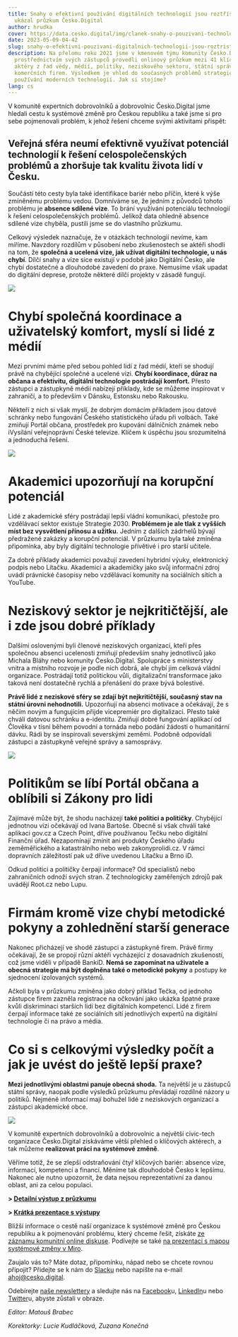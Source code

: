 ```yaml
---
title: Snahy o efektivní používání digitálních technologií jsou roztříštěné,
  ukázal průzkum Česko.Digital
author: hrudka
cover: https://data.cesko.digital/img/clanek-snahy-o-pouzivani-technologii/cover.png
date: 2023-05-09-04-42
slug: snahy-o-efektivni-pouzivani-digitalnich-technologii-jsou-roztristene-ukazal-pruzkum-ceskodigital
description: Na přelomu roku 2021 jsme v kmenovém týmu komunity Česko.Digital
  prostřednictvím svých zástupců provedli onlinový průzkum mezi 41 klíčovými
  aktéry z řad vědy, médií, politiky, neziskového sektoru, státní správy a
  komerčních firem. Výsledkem je vhled do současných problémů strategického
  používání moderních technologií. Jak si stojíme?
lang: cs
---
```

V komunitě expertních dobrovolníků a dobrovolnic Česko.Digital jsme hledali cestu k systémové změně pro Českou republiku a také jsme si pro sebe pojmenovali problém, k jehož řešení chceme svými aktivitami přispět:

## Veřejná sféra neumí efektivně využívat potenciál technologií k řešení celospolečenských problémů a zhoršuje tak kvalitu života lidí v Česku. 

Součástí této cesty byla také identifikace bariér nebo příčin, které k výše zmíněnému problému vedou. Domníváme se, že jedním z původců tohoto problému je **absence sdílené vize**. To brání využívání potenciálu technologií k řešení celospolečenských problémů. Jelikož data ohledně absence sdílené vize chyběla, pustili jsme se do vlastního průzkumu.

Celkový výsledek naznačuje, že v otázkách technologií nevíme, kam míříme. Navzdory rozdílům v působení nebo zkušenostech se aktéři shodli na tom, že **společná a ucelená vize, jak užívat digitální technologie, u nás chybí**. Dílčí snahy a vize sice existují v podobě jako Digitální Česko, ale chybí dostatečné a dlouhodobé zavedení do praxe. Nemusíme však upadat do digitální deprese, protože některé dílčí projekty v zásadě fungují.

![](https://data.cesko.digital/img/clanek-snahy-o-pouzivani-technologii/1.png)

# Chybí společná koordinace a uživatelský komfort, myslí si lidé z médií

Mezi prvními máme před sebou pohled lidí z řad médií, kteří se shodují právě na chybějící společné a ucelené vizi. **Chybí koordinace, důraz na občana a efektivitu, digitální technologie postrádají komfort.** Přesto zástupci a zástupkyně médií nabízejí příklady, kde se můžeme inspirovat v zahraničí, a to především v Dánsku, Estonsku nebo Rakousku.

Někteří z nich si však myslí, že dobrým domácím příkladem jsou datové schránky nebo fungování Českého statistického úřadu při volbách. Také zmiňují Portál občana, prostředek pro kupování dálničních známek nebo iVysílání veřejnoprávní České televize. Klíčem k úspěchu jsou srozumitelná a jednoduchá řešení.

![](https://data.cesko.digital/img/clanek-snahy-o-pouzivani-technologii/3.png)

# Akademici upozorňují na korupční potenciál

Lidé z akademické sféry postrádají lepší vládní komunikaci, přestože pro vzdělávací sektor existuje Strategie 2030. **Problémem je ale tlak z vyšších míst bez vysvětlení přínosu a užitku.** Jedním z dalších zádrhelů bývají předražené zakázky a korupční potenciál. V průzkumu byla také zmíněna připomínka, aby byly digitální technologie přívětivé i pro starší učitele.

Za dobré příklady akademici považují zavedení hybridní výuky, elektronický podpis nebo Lítačku. Akademici a akademičky jako svůj informační zdroj uvádí právnické časopisy nebo vzdělávací komunity na sociálních sítích a YouTube.

# Neziskový sektor je nejkritičtější, ale i zde jsou dobré příklady

Dalšími oslovenými byli členové neziskových organizací, kteří přes společnou absenci ucelenosti zmiňují především snahy jednotlivců jako Michala Bláhy nebo komunity Česko.Digital. Spolupráce s ministerstvy vnitra a místního rozvoje je podle nich dobrá, ale chybí jim celková vládní organizace. Postrádají totiž politickou vůli, digitalizační transformace jako taková není dostatečně rychlá a přenášení do praxe bývá bolestivé.

**Právě lidé z neziskové sféry se zdají být nejkritičtější, současný stav na státní úrovni nehodnotili.** Upozorňují na absenci motivace a očekávají, že s něčím novým a fungujícím přijde vicepremiér pro digitalizaci. Přesto také chválí datovou schránku a e-identitu. Zmiňují dobré fungování aplikací od Člověka v tísni během povodní a tornáda nebo podání žádosti o humanitární dávku. Rádi by se inspirovali severskými zeměmi. Podobně odpovídali zástupci a zástupkyně veřejné správy a samosprávy.

![](https://data.cesko.digital/img/clanek-snahy-o-pouzivani-technologii/4.png)

# Politikům se líbí Portál občana a oblíbili si Zákony pro lidi

Zajímavé může být, že shodu nacházejí **také politici a političky**. Chybějící jednotnou vizi očekávají od Ivana Bartoše. Obecně si však chválí také aplikaci gov.cz a Czech Point, dříve používanou Tečku nebo digitální Finanční úřad. Nezapomínají zmínit ani produkty Českého úřadu zeměměřického a katastrálního nebo web zakonyprolidi.cz. V rámci dopravních záležitostí pak už dříve uvedenou Lítačku a Brno iD.

Odkud politici a političky čerpají informace? Od specialistů nebo zahraničních odnoží svých stran. Z technologicky zaměřených zdrojů pak uvádějí Root.cz nebo Lupu.

# Firmám kromě vize chybí metodické pokyny a zohlednění starší generace

Nakonec přicházejí ve shodě zástupci a zástupkyně firem. Právě firmy očekávají, že se propojí různí aktéři vycházející z dosavadních zkušeností, což jsme viděli v případě BankiD. **Nemá se zapomínat na uživatele a obecná strategie má být doplněna také o metodické pokyny** a postupy ke sjednocení izolovaných systémů.

Ačkoli byla v průzkumu zmíněna jako dobrý příklad Tečka, od jednoho zástupce firem zazněla registrace na očkování jako ukázka špatné praxe kvůli diskriminaci starších lidí bez digitálních kompetencí. Lidé z firem čerpají informace také ze sociálních sítí jednotlivých expertů na digitální technologie či na právo a média.

# Co si s celkovými výsledky počít a jak je uvést do ještě lepší praxe?

**Mezi jednotlivými oblastmi panuje obecná shoda.** Ta největší je u zástupců státní správy, naopak podle výsledků průzkumu převládají rozdílné názory u politiků. Nejméně informací mají bohužel lidé z neziskových organizací a zástupci akademické obce.

![](https://data.cesko.digital/img/clanek-snahy-o-pouzivani-technologii/2.png)

V komunitě expertních dobrovolníků a dobrovolnic a největší civic-tech organizace Česko.Digital získáváme větší přehled o klíčových aktérech, a tak můžeme **realizovat práci na systémové změně**.

Věříme totiž, že se zlepší odstraňování čtyř klíčových bariér: absence vize, informací, kompetencí a financí. Měníme tak dlouhodobě Česko k lepšímu. Nakonec ale nutno upozornit, že data nejsou reprezentativní za danou oblast, ani za celou populaci.

**\> [Detailní výstup z průzkumu](https://drive.google.com/file/d/1BLLChViCvNAS0Q9Kptz6Fi5pdUyJCUOM)**

**\> [Krátká prezentace s výstupy](https://docs.google.com/presentation/d/1VsQt8CBkAK5q4Mr__xEpPEzYzWjiqL_5pJeL3vu7Uzw/edit?usp=sharing)**

Bližší informace o cestě naší organizace k systémové změně pro Českou republiku a k pojmenování problému, který chceme řešit, získáte [ze záznamu komunitní online diskuse](https://youtu.be/zA7MCcfDLxI). Podívejte se také [na prezentaci s mapou systémové změny v Miro](https://miro.com/app/board/uXjVPH89YsM=/).

Zaujalo vás to? Máte dotaz, připomínku, nápad nebo se chcete rovnou připojit? Přidejte se k nám do [Slacku](http://join.cesko.digital) nebo napište na e-mail [ahoj@cesko.digital](mailto:ahoj@cesko.digital). 

Odebírejte [naše newslettery](https://ceskodigital.ecomailapp.cz/public/form/5-ed07fd6b07ff0199fabc8509f995f058) a sledujte nás na [Facebook](https://www.facebook.com/cesko.digital)u, [LinkedIn](https://www.linkedin.com/company/cesko-digital/)u nebo [Twitter](https://twitter.com/CeskoDigital)u, abyste zůstali v obraze.

*Editor: Matouš Brabec*

*Korektorky: Lucie Kudláčková, Zuzana Konečná*